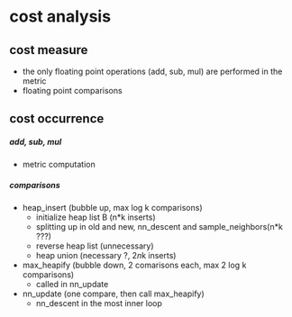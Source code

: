 # cost analysis

## cost measure
* the only floating point operations (add, sub, mul) are performed in the metric
* floating point comparisons


## cost occurrence
##### add, sub, mul
* metric computation

##### comparisons
* heap_insert (bubble up, max log k comparisons)
  * initialize heap list B (n*k inserts)
  * splitting up in old and new, nn_descent and sample_neighbors(n*k ???)
  * reverse heap list (unnecessary)
  * heap union (necessary ?, 2*n*k inserts)
* max_heapify (bubble down, 2 comarisons each, max 2 log k comparisons)
  * called in nn_update
* nn_update (one compare, then call max_heapify)
  * nn_descent in the most inner loop
